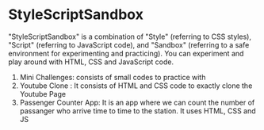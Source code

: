 # StyleScriptSandbox
"StyleScriptSandbox" is a combination of  "Style" (referring to CSS styles), "Script" (referring to JavaScript code), and "Sandbox" (referring to a safe environment for experimenting and practicing).  You can experiment and play around with HTML, CSS and JavaScript code.
1. Mini Challenges: consists of small codes to practice with
2. Youtube Clone : It consists of HTML and CSS code to exactly clone the Youtube Page
3. Passenger Counter App: It is an app where we can count the number of passanger who arrive time to time to the station. It uses HTML, CSS and JS
